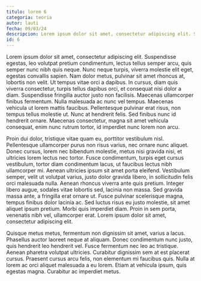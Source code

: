 ```yaml
---
titulo: lorem 6
categoria: teoria
autor: lauti
fecha: 09/03/24
descripcion: Lorem ipsum dolor sit amet, consectetur adipiscing elit. Suspendisse egestas, leo volutpat pretium condimentum, lectus tellus semper arcu, quis semper nunc nibh quis neque. Nunc neque turpis, viverra molestie elit eget, egestas convallis sapien.
id: 6
---
```


 Lorem ipsum dolor sit amet, consectetur adipiscing elit. Suspendisse egestas, leo volutpat pretium condimentum, lectus tellus semper arcu, quis semper nunc nibh quis neque. Nunc neque turpis, viverra molestie elit eget, egestas convallis sapien. Nam dolor metus, pulvinar sit amet rhoncus at, lobortis non velit. Ut tempus vitae orci a dapibus. In cursus, diam quis viverra consectetur, turpis tellus dapibus orci, et consequat nisi dolor a diam. Suspendisse fringilla auctor justo non facilisis. Maecenas ullamcorper finibus fermentum. Nulla malesuada ac nunc vel tempus. Maecenas vehicula ut lorem mattis faucibus. Pellentesque pulvinar erat risus, non tempus tellus molestie ut. Nunc at hendrerit felis. Sed finibus nunc id hendrerit ornare. Maecenas consectetur, magna sit amet vehicula consequat, enim nunc rutrum tortor, id imperdiet nunc lorem non arcu.

Proin dui dolor, tristique vitae quam eu, porttitor vestibulum nisl. Pellentesque ullamcorper purus non risus varius, nec ornare nunc aliquet. Donec cursus, lorem nec bibendum molestie, metus nisi gravida nisi, et ultricies lorem lectus nec tortor. Fusce condimentum, turpis eget cursus vestibulum, tortor diam condimentum lacus, ut faucibus lectus nibh ullamcorper mi. Aenean ultricies ipsum sit amet porta eleifend. Vestibulum semper, velit ut volutpat varius, justo dolor gravida libero, in sollicitudin felis orci malesuada nulla. Aenean rhoncus viverra ante quis pretium. Integer libero augue, sodales vitae lobortis sed, lacinia non massa. Sed gravida massa ante, a fringilla erat ornare ut. Fusce pulvinar scelerisque magna, tempus finibus dolor lacinia ac. Sed luctus risus eu justo molestie, sit amet aliquet ipsum pretium. Morbi quis imperdiet diam. Proin in sem porta, venenatis nibh vel, ullamcorper erat. Lorem ipsum dolor sit amet, consectetur adipiscing elit.

Quisque metus metus, fermentum non dignissim sit amet, varius a lacus. Phasellus auctor laoreet neque at aliquam. Donec condimentum nunc justo, quis hendrerit leo hendrerit vel. Fusce fermentum nec leo ac tristique. Aenean pharetra volutpat ultricies. Curabitur dignissim sem at est placerat cursus. Praesent cursus arcu felis, non elementum mi faucibus quis. Nulla at lorem ac orci aliquet malesuada a eu lorem. Etiam at vehicula ipsum, quis egestas magna. Curabitur ac imperdiet metus. 